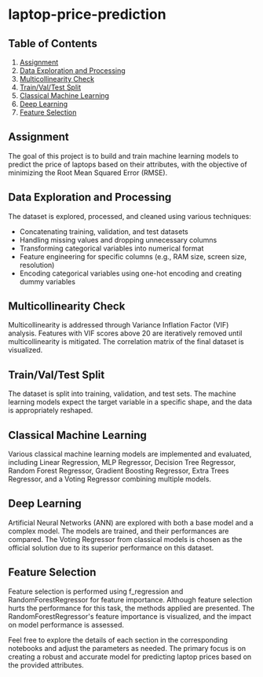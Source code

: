 # laptop-price-prediction
## Table of Contents

1. [Assignment](#assignment)
2. [Data Exploration and Processing](#data-exploration-and-processing)
3. [Multicollinearity Check](#multicollinearity-check)
4. [Train/Val/Test Split](#trainvaltest-split)
5. [Classical Machine Learning](#classical-machine-learning)
6. [Deep Learning](#deep-learning)
7. [Feature Selection](#feature-selection)

## Assignment

The goal of this project is to build and train machine learning models to predict the price of laptops based on their attributes, with the objective of minimizing the Root Mean Squared Error (RMSE).

## Data Exploration and Processing

The dataset is explored, processed, and cleaned using various techniques:
- Concatenating training, validation, and test datasets
- Handling missing values and dropping unnecessary columns
- Transforming categorical variables into numerical format
- Feature engineering for specific columns (e.g., RAM size, screen size, resolution)
- Encoding categorical variables using one-hot encoding and creating dummy variables

## Multicollinearity Check

Multicollinearity is addressed through Variance Inflation Factor (VIF) analysis. Features with VIF scores above 20 are iteratively removed until multicollinearity is mitigated. The correlation matrix of the final dataset is visualized.

## Train/Val/Test Split

The dataset is split into training, validation, and test sets. The machine learning models expect the target variable in a specific shape, and the data is appropriately reshaped.

## Classical Machine Learning

Various classical machine learning models are implemented and evaluated, including Linear Regression, MLP Regressor, Decision Tree Regressor, Random Forest Regressor, Gradient Boosting Regressor, Extra Trees Regressor, and a Voting Regressor combining multiple models.

## Deep Learning

Artificial Neural Networks (ANN) are explored with both a base model and a complex model. The models are trained, and their performances are compared. The Voting Regressor from classical models is chosen as the official solution due to its superior performance on this dataset.

## Feature Selection

Feature selection is performed using f_regression and RandomForestRegressor for feature importance. Although feature selection hurts the performance for this task, the methods applied are presented. The RandomForestRegressor's feature importance is visualized, and the impact on model performance is assessed.

Feel free to explore the details of each section in the corresponding notebooks and adjust the parameters as needed. The primary focus is on creating a robust and accurate model for predicting laptop prices based on the provided attributes.
